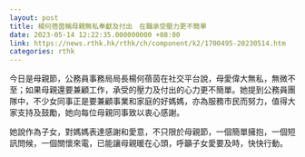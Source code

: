 ```yaml
---
layout: post
title: 楊何蓓茵稱母親無私奉獻及付出　在職承受壓力更不簡單
date: 2023-05-14 12:22:35.000000000 +08:00
link: https://news.rthk.hk/rthk/ch/component/k2/1700495-20230514.htm
categories: rthk
---
```


今日是母親節，公務員事務局局長楊何蓓茵在社交平台說，母愛偉大無私，無微不至；如果母親還要兼顧工作，承受的壓力及付出的心力更不簡單。她提到公務員團隊中，不少女同事正是要兼顧事業和家庭的好媽媽，亦為服務市民而努力，值得大家支持及鼓勵，她向每位母親同事致以衷心感謝。

她說作為子女，對媽媽表達感謝和愛意，不只限於母親節，一個簡單擁抱，一個短訊問候，一個關懷來電，已能讓母親暖在心頭，呼籲子女愛要及時，快快行動。
